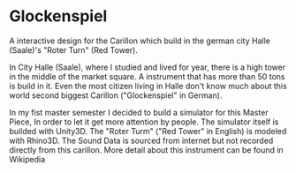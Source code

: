 # Glockenspiel
A interactive design for the Carillon which build in the german city Halle (Saale)'s "Roter Turn" (Red Tower).

In City Halle (Saale), where I studied and lived for year, there is a high tower in the middle of the market square. A instrument that has more than 50 tons is build in it. Even the most citizen living in Halle don't know much about this world second biggest Carillon ("Glockenspiel" in German). 

In my fist master semester I decided to build a simulator for this Master Piece, In order to let it get more attention by people. The simulator itself is builded with Unity3D. The "Roter Turm" ("Red Tower" in English) is modeled with Rhino3D. The Sound Data is sourced from internet but not recorded directly from this carillon. More detail about this instrument can be found in Wikipedia
